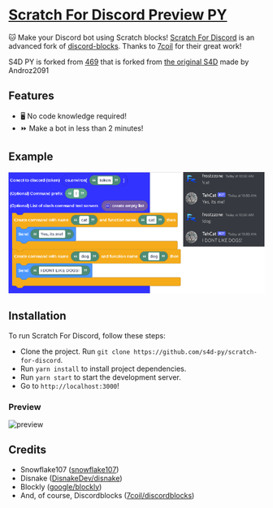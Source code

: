 # [Scratch For Discord Preview PY](https://s4d-py.vercel.app/)

🐱 Make your Discord bot using Scratch blocks! [Scratch For Discord](https://s4d-py.vercel.app/) is an advanced fork of [discord-blocks](https://discordblocks.leondrolio.com/). Thanks to [7coil](https://github.com/7coil) for their great work!

S4D PY is forked from [469](https://deploy-preview-469--scratch-for-discord.netlify.app) that is forked from [the original S4D](https://scratch-for-discord.netlify.app) made by Androz2091

## Features

* 🖥️ No code knowledge required!  
* ⏩ Make a bot in less than 2 minutes!  

## Example

![example](./examples/example2.png)

<!--## Run On Repl.it

You can run your bot on repl.it. To do so, click the download link at the top right corner of the website. Import these files in your repl.it project, and run the following commands in the "SHELL" tab:
- `npm install`
- `node bot.js` (or hit the Run button)

And you're done!-->

## Installation

To run Scratch For Discord, follow these steps:

* Clone the project. Run `git clone https://github.com/s4d-py/scratch-for-discord`.
* Run `yarn install` to install project dependencies.
* Run `yarn start` to start the development server.
* Go to `http://localhost:3000`!

<!--## How to set up your bot

The discord.js guide has [instructions for setting up a bot application](https://discordjs.guide/preparations/setting-up-a-bot-application.html#creating-your-bot). Once you've followed the instructions you can paste the bot token into the "Connect to Discord with token..." block. The next page in the guide shows how to invite the bot to a server.

## Desktop Apps
**[Click Here](https://androz2091.github.io/scratch-for-discord/download/index.html)** to download desktop version of **scratch-for-discord**.

## Android App
**[Google Play Store](https://play.google.com/store/apps/details?id=com.snowflakestudio.scratchfordiscord)**
-->
### Preview
![preview](https://i.imgur.com/UJ2SKlc.png)

## Credits

* Snowflake107 ([snowflake107](https://github.com/Snowflake107))
* Disnake ([DisnakeDev/disnake](https://github.com/DisnakeDev/disnake))
* Blockly ([google/blockly](https://github.com/google/blockly))
* And, of course, Discordblocks ([7coil/discordblocks](https://github.com/7coil/discord-blocks))